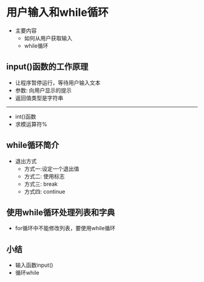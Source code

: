 # 用户输入和while循环
- 主要内容
    - 如何从用户获取输入
    - while循环

## input()函数的工作原理
- 让程序暂停运行，等待用户输入文本
- 参数: 向用户显示的提示
- 返回值类型是字符串
--------
- int()函数
- 求模运算符%

## while循环简介
- 退出方式
    - 方式一:设定一个退出值
    - 方式二: 使用标志
    - 方式三: break
    - 方式四: continue

## 使用while循环处理列表和字典
- for循环中不能修改列表，要使用while循环

## 小结
- 输入函数input()
- 循环while